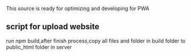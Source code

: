 This source is ready for optimizing and developing for PWA

## script for upload website

run npm build,after finish process,copy all files and folder in build folder to public_html folder in server


